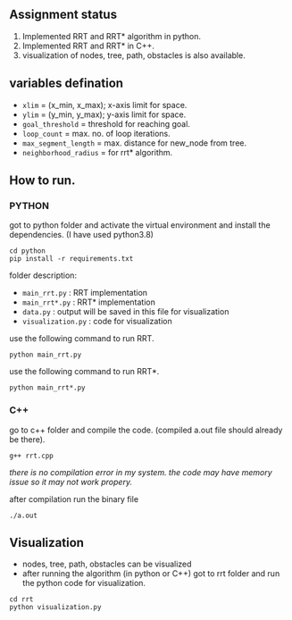 ## Assignment status
1. Implemented RRT and RRT* algorithm in python.
2. Implemented RRT and RRT* in C++.
3. visualization of nodes, tree, path, obstacles is also available.


## variables defination
- `xlim` = (x_min, x_max); x-axis limit for space.
- `ylim` = (y_min, y_max); y-axis limit for space.
- `goal_threshold` = threshold for reaching goal.
- `loop_count` = max. no. of loop iterations.
- `max_segment_length` = max. distance for new_node from tree.
- `neighborhood_radius` = for rrt* algorithm.



## How to run.


### PYTHON
got to python folder and activate the virtual environment and install the dependencies. (I have used python3.8)
```shell
cd python
pip install -r requirements.txt
```
folder description:
- `main_rrt.py` : RRT implementation
- `main_rrt*.py` : RRT* implementation
- `data.py` : output will be saved in this file for visualization
- `visualization.py` : code for visualization
  
use the following command to run RRT.
```shell
python main_rrt.py
```

use the following command to run RRT*.
```shell
python main_rrt*.py
```
### C++

go to c++ folder and compile the code. (compiled a.out file should already be there).
```shell
g++ rrt.cpp
```

*there is no compilation error in my system. the code may have memory issue so it may not work propery.*


after compilation run the binary file
```shell
./a.out
```

## Visualization

- nodes, tree, path, obstacles can be visualized
- after running the algorithm (in python or C++) got to rrt folder and run the python code for visualization.

```shell
cd rrt
python visualization.py
```